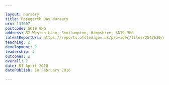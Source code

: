 ```yaml
---

layout: nursery
title: Rosegarth Day Nursery
urn: 131607
postcode: SO19 9HG
address: 82 Weston Lane, Southampton, Hampshire, SO19 9HG
latestReportUrl: https://reports.ofsted.gov.uk/provider/files/2547630/urn/131607.pdf
teaching: 2
development: 2
leadership: 2
outcomes: 2
overall: 2
date: 01 April 2018 
datePublish: 10 February 2016

---
```

